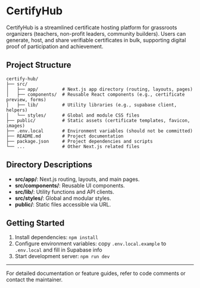 # CertifyHub

CertifyHub is a streamlined certificate hosting platform for grassroots organizers (teachers, non-profit leaders, community builders). Users can generate, host, and share verifiable certificates in bulk, supporting digital proof of participation and achievement.

## Project Structure

```
certify-hub/
├── src/
│   ├── app/         # Next.js app directory (routing, layouts, pages)
│   ├── components/  # Reusable React components (e.g., certificate preview, forms)
│   ├── lib/         # Utility libraries (e.g., supabase client, helpers)
│   └── styles/      # Global and module CSS files
├── public/          # Static assets (certificate templates, favicon, images)
├── .env.local       # Environment variables (should not be committed)
├── README.md        # Project documentation
├── package.json     # Project dependencies and scripts
└── ...              # Other Next.js related files
```

## Directory Descriptions
- **src/app/**: Next.js routing, layouts, and main pages.
- **src/components/**: Reusable UI components.
- **src/lib/**: Utility functions and API clients.
- **src/styles/**: Global and modular styles.
- **public/**: Static files accessible via URL.

## Getting Started
1. Install dependencies: `npm install`
2. Configure environment variables: copy `.env.local.example` to `.env.local` and fill in Supabase info
3. Start development server: `npm run dev`

---

For detailed documentation or feature guides, refer to code comments or contact the maintainer.